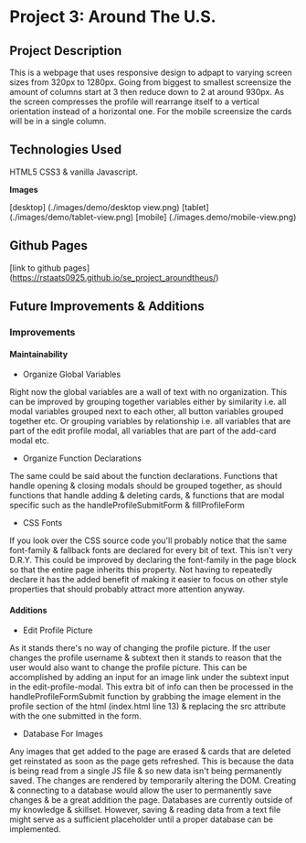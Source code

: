 # Project 3: Around The U.S.

## Project Description

This is a webpage that uses responsive design to adpapt to varying screen sizes from 320px to 1280px. Going from biggest to smallest screensize the amount of columns start at 3 then reduce down to 2 at around 930px. As the screen compresses the profile will rearrange itself to a vertical orientation instead of a horizontal one. For the mobile screensize the cards will be in a single column.

## Technologies Used

HTML5 CSS3 & vanilla Javascript.

**Images**

[desktop] (./images/demo/desktop view.png)
[tablet] (./images/demo/tablet-view.png)
[mobile] (./images.demo/mobile-view.png)

## Github Pages

[link to github pages] (https://rstaats0925.github.io/se_project_aroundtheus/)

## Future Improvements & Additions

### Improvements

#### Maintainability

- Organize Global Variables

Right now the global variables are a wall of text
with no organization. This can be improved by grouping
together variables either by similarity i.e. all modal
variables grouped next to each other, all button variables
grouped together etc. Or grouping variables by relationship
i.e. all variables that are part of the edit profile modal,
all variables that are part of the add-card modal etc.

- Organize Function Declarations

The same could be said about the function declarations.
Functions that handle opening & closing modals should be
grouped together, as should functions that handle adding
& deleting cards, & functions that are modal specific such
as the handleProfileSubmitForm & fillProfileForm

- CSS Fonts

If you look over the CSS source code you'll probably notice
that the same font-family & fallback fonts are declared for
every bit of text. This isn't very D.R.Y. This could be
improved by declaring the font-family in the page block so
that the entire page inherits this property. Not having to
repeatedly declare it has the added benefit of making it easier
to focus on other style properties that should probably attract
more attention anyway.

#### Additions

- Edit Profile Picture

As it stands there's no way of changing the profile picture.
If the user changes the profile username & subtext then it
stands to reason that the user would also want to change the
profile picture. This can be accomplished by adding an input
for an image link under the subtext input in the
edit-profile-modal. This extra bit of info can then be processed
in the handleProfileFormSubmit function by grabbing the image
element in the profile section of the html (index.html line 13)
& replacing the src attribute with the one submitted in the form.

- Database For Images

Any images that get added to the page are erased & cards that are
deleted get reinstated as soon as the page gets refreshed. This is
because the data is being read from a single JS file & so new data
isn't being permanently saved. The changes are rendered by temporarily
altering the DOM. Creating & connecting to a database would allow
the user to permanently save changes & be a great addition the page.
Databases are currently outside of my knowledge & skillset. However,
saving & reading data from a text file might serve as a sufficient
placeholder until a proper database can be implemented.
